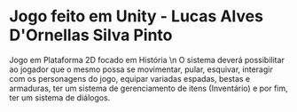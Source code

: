 # Jogo feito em Unity - Lucas Alves D'Ornellas Silva Pinto
Jogo em Plataforma 2D focado em História
\n
	O sistema deverá possibilitar ao jogador que o mesmo possa se movimentar, pular, esquivar, interagir com os personagens do jogo, equipar variadas espadas, bestas e armaduras, ter um sistema de gerenciamento de itens (Inventário) e por fim, ter um sistema de diálogos.
